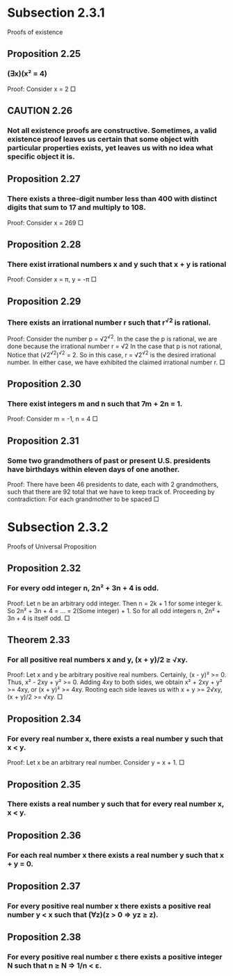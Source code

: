 # Subsection 2.3.1
Proofs of existence

## Proposition 2.25
### (∃x)(x² = 4)
Proof:
Consider x = 2
□

## CAUTION 2.26
### Not all existence proofs are constructive. Sometimes, a valid existence proof leaves us certain that some object with particular properties exists, yet leaves us with no idea what specific object it is.

## Proposition 2.27
### There exists a three-digit number less than 400 with distinct digits that sum to 17 and multiply to 108.
Proof:
Consider x = 269
□

## Proposition 2.28
### There exist irrational numbers x and y such that x + y is rational
Proof:
Consider x = π, y = -π
□

## Proposition 2.29
### There exists an irrational number r such that r<sup>√2</sup> is rational.
Proof:
    Consider the number p =  √2<sup>√2</sup>.
    In the case the p is rational, we are done because the irrational number r = √2
    In the case that p is not rational, Notice that (√2<sup>√2</sup>)<sup>√2</sup> = 2.
    So in this case, r = √2<sup>√2</sup> is the desired irrational number.
    In either case, we have exhibited the claimed irrational number r.
□

## Proposition 2.30
### There exist integers m and n such that 7m + 2n = 1.
Proof:
Consider m = -1, n = 4
□

## Proposition 2.31
### Some two grandmothers of past or present U.S. presidents have birthdays within eleven days of one another.
Proof:
There have been 46 presidents to date, each with 2 grandmothers, such that there are 92 total that we have to keep track of.
Proceeding by contradiction:
For each grandmother to be spaced 
□

# Subsection 2.3.2
Proofs of Universal Proposition

## Proposition 2.32
### For every odd integer n, 2n² + 3n + 4 is odd.
Proof:
Let n be an arbitrary odd integer.
Then n = 2k + 1 for some integer k.
So 2n² + 3n + 4 = ... = 2(Some integer) + 1.
So for all odd integers n, 2n² + 3n + 4 is itself odd.
□

## Theorem 2.33
### For all positive real numbers x and y, (x + y)/2 ≥ √xy.

Proof:
Let x and y be arbitrary positive real numbers.
Certainly, (x - y)² >= 0.
Thus, x² - 2xy + y² >= 0.
Adding 4xy to both sides,
we obtain x² + 2xy + y² >= 4xy, or (x + y)² >= 4xy.
Rooting each side leaves us with
x + y >= 2√xy,
(x + y)/2 >= √xy.
□

## Proposition 2.34
### For every real number x, there exists a real number y such that x < y.
Proof:
Let x be an arbitrary real number.
Consider y = x + 1.
□

## Proposition 2.35
### There exists a real number y such that for every real number x, x < y.

## Proposition 2.36
### For each real number x there exists a real number y such that x + y = 0.

## Proposition 2.37
### For every positive real number x there exists a positive real number y < x such that (∀z)(z > 0 ⇒ yz ≥ z).

## Proposition 2.38
### For every positive real number ε there exists a positive integer N such that n ≥ N ⇒ 1/n < ε.

